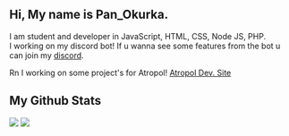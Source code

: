 ## Hi, My name is Pan_Okurka.
 
I am student and developer in JavaScript, HTML, CSS, Node JS, PHP. <br>
I working on my discord bot! If u wanna see some features from the bot u can join my [discord](https://dsc.gg/cucumber-dev).

Rn I working on some project's for Atropol! [Atropol Dev. Site](https://dev.atropol.net/)

## My Github Stats

<img src="https://github-readme-stats.vercel.app/api?username=PanOkurka&show_icons=true&bg_color=040f0f&title_color=2f97c1&icon_color=f5b700&text_color=0cf574">

<img src="https://github-readme-stats.vercel.app/api/top-langs/?username=PanOkurka&bg_color=040f0f&title_color=2f97c1&icon_color=f5b700&text_color=0cf574">